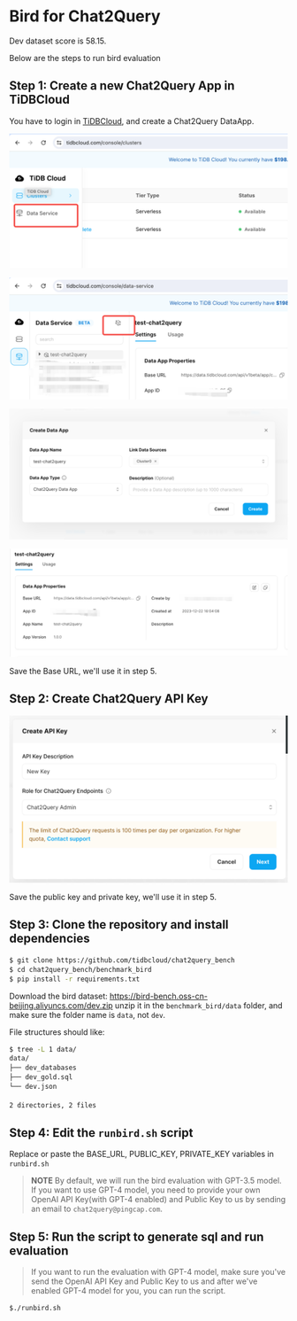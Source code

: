 # Bird for Chat2Query

Dev dataset score is 58.15.

Below are the steps to run bird evaluation

## Step 1: Create a new Chat2Query App in TiDBCloud

You have to login in [TiDBCloud](https://tidbcloud.com), and create a Chat2Query DataApp.

![Create Chat2Query App Step 1](./images/create_chat2query_app_step1.png)

![Create Chat2Query App Step 2](./images/create_chat2query_app_step2.png)

![Create Chat2Query App Step 3](./images/create_chat2query_app_step3.png)

![Chat2Query Base URL](./images/chat2query_base_url.png)

Save the Base URL, we'll use it in step 5.

## Step 2: Create Chat2Query API Key

![Create Admin API Key](./images/chat2query_create_api_key.png)

Save the public key and private key, we'll use it in step 5.

## Step 3: Clone the repository and install dependencies

```bash
$ git clone https://github.com/tidbcloud/chat2query_bench
$ cd chat2query_bench/benchmark_bird
$ pip install -r requirements.txt
```

Download the bird dataset: https://bird-bench.oss-cn-beijing.aliyuncs.com/dev.zip
unzip it in the `benchmark_bird/data` folder, and make sure the folder name is `data`, not `dev`.

File structures should like:

```bash
$ tree -L 1 data/
data/
├── dev_databases
├── dev_gold.sql
└── dev.json

2 directories, 2 files
```

## Step 4: Edit the `runbird.sh` script

Replace or paste the BASE_URL, PUBLIC_KEY, PRIVATE_KEY variables in `runbird.sh`

> **NOTE** By default, we will run the bird evaluation with GPT-3.5 model. If you want to use GPT-4 model,
> you need to provide your own OpenAI API Key(with GPT-4 enabled) and Public Key to us by
> sending an email to `chat2query@pingcap.com`.

## Step 5: Run the script to generate sql and run evaluation

> If you want to run the evaluation with GPT-4 model, make sure you've send the OpenAI API Key and Public Key to us and
> after we've enabled GPT-4 model for you, you can run the script.

```bash
$./runbird.sh
```
